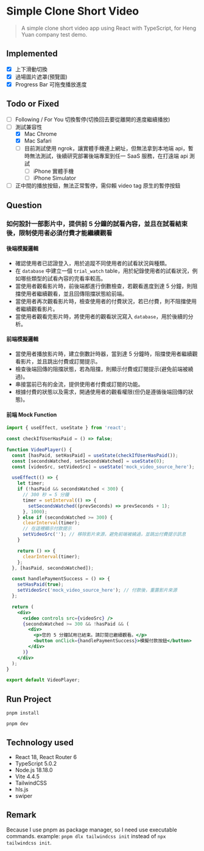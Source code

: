 # Simple Clone Short Video

> A simple clone short video app using React with TypeScript, for Heng Yuan company test demo.

## Implemented

- [x] 上下滑動切換
- [x] 過場圖片遮罩(預覽圖)
- [x] Progress Bar 可拖曳播放進度

## Todo or Fixed

- [ ] Following / For You 切換暫停(切換回去要從離開的進度繼續播放)
- [ ] 測試兼容性
  - [x] Mac Chrome
  - [x] Mac Safari
  - [ ] 目前測試使用 ngrok，讓實體手機連上網址，但無法拿到本地端 api，暫時無法測試，後續研究部署後端專案到任一 SaaS 服務，在打遠端 api 測試
    - [ ] iPhone 實體手機
    - [ ] iPhone Simulator
- [ ] 正中間的播放按鈕，無法正常暫停，需仰賴 video tag 原生的暫停按鈕

## Question

### 如何設計一部影片中，提供前 5 分鐘的試看內容，並且在試看結束後，限制使用者必須付費才能繼續觀看

#### 後端模擬邏輯

- 確認使用者已認證登入，用於追蹤不同使用者的試看狀況與種類。
- 在 `database` 中建立一個 `trial_watch` table，用於紀錄使用者的試看狀況，例如哪些類型的試看內容的完看率較高。
- 當使用者觀看影片時，前後端都進行倒數檢查，若觀看進度到達 5 分鐘，則阻擋使用者繼續觀看，並且回傳阻擋狀態給前端。
- 當使用者再次觀看影片時，檢查使用者的付費狀況，若已付費，則不阻擋使用者繼續觀看影片。
- 當使用者觀看完影片時，將使用者的觀看狀況寫入 `database`，用於後續的分析。

#### 前端模擬邏輯

- 當使用者播放影片時，建立倒數計時器，當到達 5 分鐘時，阻擋使用者繼續觀看影片，並且跳出付費或訂閱提示。
- 檢查後端回傳的阻擋狀態，若為阻擋，則顯示付費或訂閱提示(避免前端被繞過)。
- 串接當前已有的金流，提供使用者付費或訂閱的功能。
- 根據付費的狀態以及需求，開通使用者的觀看權限(但仍是遵循後端回傳的狀態)。

#### 前端 Mock Function

```jsx
import { useEffect, useState } from 'react';

const checkIfUserHasPaid = () => false;

function VideoPlayer() {
  const [hasPaid, setHasPaid] = useState(checkIfUserHasPaid());
  const [secondsWatched, setSecondsWatched] = useState(0);
  const [videoSrc, setVideoSrc] = useState('mock_video_source_here');

  useEffect(() => {
    let timer;
    if (!hasPaid && secondsWatched < 300) {
      // 300 秒 = 5 分鐘
      timer = setInterval(() => {
        setSecondsWatched((prevSeconds) => prevSeconds + 1);
      }, 1000);
    } else if (secondsWatched >= 300) {
      clearInterval(timer);
      // 在這裡顯示付款提示
      setVideoSrc(''); // 移除影片來源，避免前端被繞過，並跳出付費提示訊息
    }

    return () => {
      clearInterval(timer);
    };
  }, [hasPaid, secondsWatched]);

  const handlePaymentSuccess = () => {
    setHasPaid(true);
    setVideoSrc('mock_video_source_here'); // 付款後，重置影片來源
  };

  return (
    <div>
      <video controls src={videoSrc} />
      {secondsWatched >= 300 && !hasPaid && (
        <div>
          <p>您的 5 分鐘試用已結束。請訂閱已繼續觀看。</p>
          <button onClick={handlePaymentSuccess}>模擬付款按鈕</button>
        </div>
      )}
    </div>
  );
}

export default VideoPlayer;
```

## Run Project

```
pnpm install

pnpm dev
```

## Technology used

- React 18, React Router 6
- TypeScript 5.0.2
- Node.js 18.18.0
- Vite 4.4.5
- TailwindCSS
- hls.js
- swiper

## Remark

Because I use pnpm as package manager, so I need use executable commands.
example: `pnpm dlx tailwindcss init` instead of `npx tailwindcss init`.
